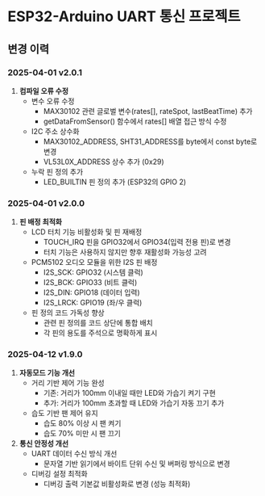 # ESP32-Arduino UART 통신 프로젝트

## 변경 이력

### 2025-04-01 v2.0.1
1. **컴파일 오류 수정**
   - 변수 오류 수정
     - MAX30102 관련 글로벌 변수(rates[], rateSpot, lastBeatTime) 추가
     - getDataFromSensor() 함수에서 rates[] 배열 접근 방식 수정
   - I2C 주소 상수화
     - MAX30102_ADDRESS, SHT31_ADDRESS를 byte에서 const byte로 변경
     - VL53L0X_ADDRESS 상수 추가 (0x29)
   - 누락 핀 정의 추가
     - LED_BUILTIN 핀 정의 추가 (ESP32의 GPIO 2)

### 2025-04-01 v2.0.0
1. **핀 배정 최적화**
   - LCD 터치 기능 비활성화 및 핀 재배정
     - TOUCH_IRQ 핀을 GPIO32에서 GPIO34(입력 전용 핀)로 변경
     - 터치 기능은 사용하지 않지만 향후 재활성화 가능성 고려
   - PCM5102 오디오 모듈을 위한 I2S 핀 배정 
     - I2S_SCK: GPIO32 (시스템 클럭)
     - I2S_BCK: GPIO33 (비트 클럭) 
     - I2S_DIN: GPIO18 (데이터 입력)
     - I2S_LRCK: GPIO19 (좌/우 클럭)
   - 핀 정의 코드 가독성 향상
     - 관련 핀 정의를 코드 상단에 통합 배치
     - 각 핀의 용도를 주석으로 명확하게 표시

### 2025-04-12 v1.9.0
1. **자동모드 기능 개선**
   - 거리 기반 제어 기능 완성
     - 기존: 거리가 100mm 이내일 때만 LED와 가습기 켜기 구현
     - 추가: 거리가 100mm 초과할 때 LED와 가습기 자동 끄기 추가
   - 습도 기반 팬 제어 유지
     - 습도 80% 이상 시 팬 켜기
     - 습도 70% 미만 시 팬 끄기
2. **통신 안정성 개선**
   - UART 데이터 수신 방식 개선
     - 문자열 기반 읽기에서 바이트 단위 수신 및 버퍼링 방식으로 변경
   - 디버깅 설정 최적화
     - 디버깅 출력 기본값 비활성화로 변경 (성능 최적화)
